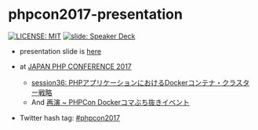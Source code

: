 # phpcon2017-presentation

[![LICENSE: MIT][license-img]][license-url] [![slide: Speaker Deck][slide-img]][slide-url]

[license-img]:  https://img.shields.io/badge/license-MIT-6666ff.svg?style=flat
[license-url]:  https://github.com/nishigori/phpcon2017-presentai
[slide-img]:    https://img.shields.io/badge/slide-Speaker%20Deck-8AD3AF.svg?style=flat
[slide-url]:    https://speakerdeck.com/nishigori/container-cluster-strategy-for-php

* presentation slide is [here](https://speakerdeck.com/nishigori/container-cluster-strategy-for-php)
* at [JAPAN PHP CONFERENCE 2017](http://phpcon.php.gr.jp/2017/)
  * [session36: PHPアプリケーションにおけるDockerコンテナ・クラスター戦略][my-session]
  * And [再演 ~ PHPCon Dockerコマぶち抜きイベント](https://saien.connpass.com/event/69375/)

* Twitter hash tag: [#phpcon2017][tw-hash]

[my-session]: https://joind.in/event/japan-php-conference-2017/session36-phpdocker
[tw-hash]:    https://twitter.com/hashtag/phpcon2017?src=hash
